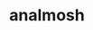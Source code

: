 ---
layout: project
permalink: /analmosh/
title: "analmosh"
medium: "Live A/V Performance | Installation"
created: "2018"
root: "/assets/01_projects/analmosh/"
bg-video: >
  <iframe src="https://player.vimeo.com/video/270484326" allow="autoplay" width="640" height="360" frameborder="0" webkitallowfullscreen mozallowfullscreen allowfullscreen></iframe>

description: >
  <i>analmosh</i> is a software, tool, and instrument created by the artist. It produces real-time audio and visuals by processing audio samples and video feedback systems. It has been used for live performance and installations.
  <br><br>
  The system incorporates elements of randomness and chance, leading to highly improvised performances that typically last between 15 to 40 minutes.

showings:
- text: Sundance Film Festival ~ 2019
  url: https://www.sundance.org/blogs/news/2019-festival-new-frontier-announced/
- text: ZJZM MADCAMP ~ 2019
- text: B3 Moving Image Bienniel ~ 2019
- text: 3-Legged Dog ~ 2018

documentation:
  - "01.jpg"
  - "02.jpg"
  - "03.jpg"
  - "04.jpg"
  - "05.jpg"
  - "06.jpg"
  - "07.jpg"
  - "08.jpg"
  - <iframe src="https://player.vimeo.com/video/270484326" width="640" height="360" frameborder="0" webkitallowfullscreen mozallowfullscreen allowfullscreen></iframe>
  - <iframe src="https://player.vimeo.com/video/271406078" width="640" height="360" frameborder="0" webkitallowfullscreen mozallowfullscreen allowfullscreen></iframe>
  - <iframe src="https://player.vimeo.com/video/384612466" width="640" height="360" frameborder="0" webkitallowfullscreen mozallowfullscreen allowfullscreen></iframe>
  - <iframe src="https://player.vimeo.com/video/89408463" width="640" height="360" frameborder="0" webkitallowfullscreen mozallowfullscreen allowfullscreen></iframe>
  - <iframe src="https://player.vimeo.com/video/248217808" width="640" height="360" frameborder="0" webkitallowfullscreen mozallowfullscreen allowfullscreen></iframe>
  - <iframe src="https://player.vimeo.com/video/87404210" width="640" height="360" frameborder="0" webkitallowfullscreen mozallowfullscreen allowfullscreen></iframe>
---